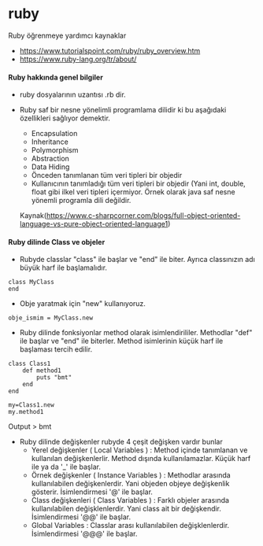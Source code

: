 # ruby

Ruby öğrenmeye yardımcı kaynaklar
- https://www.tutorialspoint.com/ruby/ruby_overview.htm
- https://www.ruby-lang.org/tr/about/

#### Ruby hakkında genel bilgiler
- ruby dosyalarının uzantısı .rb dir.
- Ruby saf bir nesne yönelimli programlama dilidir ki bu aşağıdaki özellikleri sağlıyor demektir.
  - Encapsulation
  - Inheritance
  - Polymorphism
  - Abstraction
  - Data Hiding
  - Önceden tanımlanan tüm veri tipleri bir objedir
  - Kullanıcının tanımladığı tüm veri tipleri bir objedir
    (Yani int, double, float gibi ilkel veri tipleri içermiyor. Örnek olarak java saf nesne yönemli programla dili değildir.
   
  Kaynak(https://www.c-sharpcorner.com/blogs/full-object-oriented-language-vs-pure-object-oriented-language1)

#### Ruby dilinde Class ve objeler
- Rubyde classlar "class" ile başlar ve "end" ile biter. Ayrıca classınızın adı büyük harf ile başlamalıdır.
```
class MyClass
end
```
- Obje yaratmak için "new" kullanıyoruz.
```
obje_ismim = MyClass.new 
```
- Ruby dilinde fonksiyonlar method olarak isimlendirililer. Methodlar "def" ile başlar ve "end" ile biterler. Method isimlerinin küçük harf ile başlaması tercih edilir.
```
class Class1 
    def method1
        puts "bmt"    
    end
end

my=Class1.new
my.method1
```
Output > bmt
- Ruby dilinde değişkenler 
  rubyde 4 çeşit değişken vardır bunlar
  - Yerel değişkenler ( Local Variables ) : Method içinde tanımlanan ve kullanılan değişkenlerlir. Method dışında kullanılamazlar. Küçük harf ile ya da '_' ile başlar.
  - Örnek değişkenler ( Instance Variables ) : Methodlar arasında kullanılabilen değişkenlerdir. Yani objeden objeye değişkenlik gösterir. İsimlendirmesi '@' ile başlar.
  - Class değişkenleri ( Class Variables ) : Farklı objeler arasında kullanılabilen değişklenlerdir. Yani class ait bir değişkendir. İsimlendirmesi '@@' ile başlar.
  - Global Variables : Classlar arası kullanılabilen değişklenlerdir. İsimlendirmesi '@@@' ile başlar.
  
